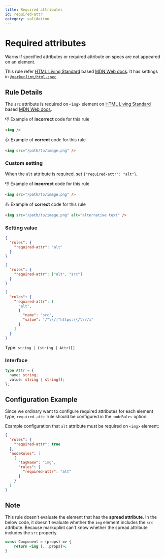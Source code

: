 ```yaml
---
title: Required attributes
id: required-attr
category: validation
---
```


# Required attributes

Warns if specified attributes or required attribute on specs are not appeared on an element.

This rule refer [HTML Living Standard](https://html.spec.whatwg.org/) based [MDN Web docs](https://developer.mozilla.org/en/docs/Web/HTML). It has settings in [`@markuplint/html-spec`](https://github.com/markuplint/markuplint/tree/main/packages/%40markuplint/html-spec/src/attributes).

## Rule Details

The `src` attribute is required on `<img>` element on [HTML Living Standard](https://html.spec.whatwg.org/) based [MDN Web docs](https://developer.mozilla.org/en/docs/Web/HTML).

👎 Example of **incorrect** code for this rule

```html
<img />
```

👍 Example of **correct** code for this rule

```html
<img src="/path/to/image.png" />
```

### Custom setting

When the `alt` attribute is required, set `{"required-attr": "alt"}`.

👎 Example of **incorrect** code for this rule

```html
<img src="/path/to/image.png" />
```

👍 Example of **correct** code for this rule

```html
<img src="/path/to/image.png" alt="alternative text" />
```

### Setting value

```json
{
  "rules": {
    "required-attr": "alt"
  }
}
```

```json
{
  "rules": {
    "required-attr": ["alt", "src"]
  }
}
```

```json
{
  "rules": {
    "required-attr": [
      "alt",
      {
        "name": "src",
        "value": "/^\\/|^https:\\/\\//i"
      }
    ]
  }
}
```

Type: `string | (string | Attr)[]`

### Interface

```ts
type Attr = {
  name: string;
  value: string | string[];
};
```

## Configuration Example

Since we ordinary want to configure required attributes for each element type, `required-attr` rule should be configured in the `nodeRules` option.

Example configuration that `alt` attribute must be required on `<img>` element:

```json
{
  "rules": {
    "required-attr": true
  },
  "nodeRules": [
    {
      "tagName": "img",
      "rules": {
        "required-attr": "alt"
      }
    }
  ]
}
```

## Note

This rule doesn't evaluate the element that has the **spread attribute**. In the below code, it doesn't evaluate whether the `img` element includes the `src` attribute. Because markuplint can't know whether the spread attribute includes the `src` property.

```jsx
const Component = (props) => {
	return <img {...props}>;
}
```
